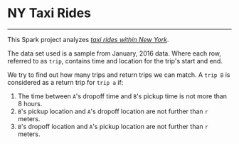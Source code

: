 # NY Taxi Rides
---

This Spark project analyzes [*taxi rides within New York*](https://www1.nyc.gov/site/tlc/about/tlc-trip-record-data.page).

The data set used is a sample from January, 2016 data. Where each row, referred to as `trip`, contains time and location for the trip's start and end.

We try to find out how many trips and return trips we can match. A `trip B` is considered as a return trip for `trip a` if:

1. The time between `A`'s dropoff time and `B`'s pickup time is not more than 8 hours.
2. `B`'s pickup location and `A`'s dropoff location are not further than `r` meters.
3. `B`'s dropoff location and `A`'s pickup location are not further than `r` meters.
